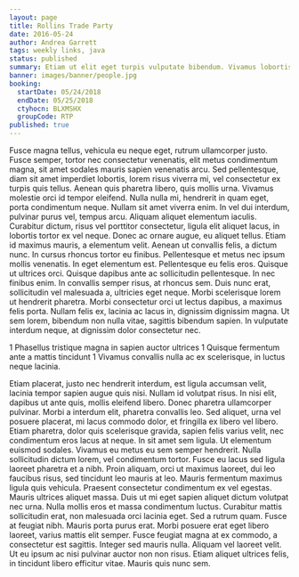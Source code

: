 ```yaml
---
layout: page
title: Rollins Trade Party
date: 2016-05-24
author: Andrea Garrett
tags: weekly links, java
status: published
summary: Etiam ut elit eget turpis vulputate bibendum. Vivamus lobortis, orci.
banner: images/banner/people.jpg
booking:
  startDate: 05/24/2018
  endDate: 05/25/2018
  ctyhocn: BLXMSHX
  groupCode: RTP
published: true
---
```

Fusce magna tellus, vehicula eu neque eget, rutrum ullamcorper justo. Fusce semper, tortor nec consectetur venenatis, elit metus condimentum magna, sit amet sodales mauris sapien venenatis arcu. Sed pellentesque, diam sit amet imperdiet lobortis, lorem risus viverra mi, vel consectetur ex turpis quis tellus. Aenean quis pharetra libero, quis mollis urna. Vivamus molestie orci id tempor eleifend. Nulla nulla mi, hendrerit in quam eget, porta condimentum neque. Nullam sit amet viverra enim. In vel dui interdum, pulvinar purus vel, tempus arcu. Aliquam aliquet elementum iaculis. Curabitur dictum, risus vel porttitor consectetur, ligula elit aliquet lacus, in lobortis tortor ex vel neque. Donec ac ornare augue, eu aliquet tellus. Etiam id maximus mauris, a elementum velit. Aenean ut convallis felis, a dictum nunc. In cursus rhoncus tortor eu finibus. Pellentesque et metus nec ipsum mollis venenatis. In eget elementum est.
Pellentesque eu felis eros. Quisque ut ultrices orci. Quisque dapibus ante ac sollicitudin pellentesque. In nec finibus enim. In convallis semper risus, at rhoncus sem. Duis nunc erat, sollicitudin vel malesuada a, ultricies eget neque. Morbi scelerisque lorem ut hendrerit pharetra. Morbi consectetur orci ut lectus dapibus, a maximus felis porta. Nullam felis ex, lacinia ac lacus in, dignissim dignissim magna. Ut sem lorem, bibendum non nulla vitae, sagittis bibendum sapien. In vulputate interdum neque, at dignissim dolor consectetur nec.

1 Phasellus tristique magna in sapien auctor ultrices
1 Quisque fermentum ante a mattis tincidunt
1 Vivamus convallis nulla ac ex scelerisque, in luctus neque lacinia.

Etiam placerat, justo nec hendrerit interdum, est ligula accumsan velit, lacinia tempor sapien augue quis nisi. Nullam id volutpat risus. In nisi elit, dapibus ut ante quis, mollis eleifend libero. Donec pharetra ullamcorper pulvinar. Morbi a interdum elit, pharetra convallis leo. Sed aliquet, urna vel posuere placerat, mi lacus commodo dolor, et fringilla ex libero vel libero. Etiam pharetra, dolor quis scelerisque gravida, sapien felis varius velit, nec condimentum eros lacus at neque. In sit amet sem ligula. Ut elementum euismod sodales. Vivamus eu metus eu sem semper hendrerit. Nulla sollicitudin dictum lorem, vel condimentum tortor. Fusce eu lacus sed ligula laoreet pharetra et a nibh. Proin aliquam, orci ut maximus laoreet, dui leo faucibus risus, sed tincidunt leo mauris at leo. Mauris fermentum maximus ligula quis vehicula. Praesent consectetur condimentum ex vel egestas.
Mauris ultrices aliquet massa. Duis ut mi eget sapien aliquet dictum volutpat nec urna. Nulla mollis eros et massa condimentum luctus. Curabitur mattis sollicitudin erat, non malesuada orci lacinia eget. Sed a rutrum quam. Fusce at feugiat nibh. Mauris porta purus erat. Morbi posuere erat eget libero laoreet, varius mattis elit semper. Fusce feugiat magna at ex commodo, a consectetur est sagittis. Integer sed mauris nulla. Aliquam vel laoreet velit. Ut eu ipsum ac nisi pulvinar auctor non non risus. Etiam aliquet ultrices felis, in tincidunt libero efficitur vitae. Mauris quis nunc sem.
